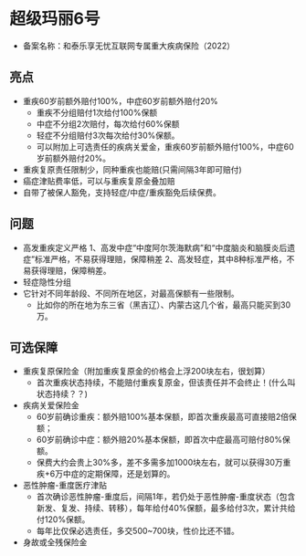 # 超级玛丽6号
  - 备案名称：和泰乐享无忧互联网专属重大疾病保险（2022）

## 亮点
  - 重疾60岁前额外赔付100%，中症60岁前额外赔付20%
    - 重疾不分组赔付1次给付100%保额
    - 中症不分组2次赔付，每次给付60%保额
    - 轻症不分组赔付3次每次给付30%保额。
    - 可以附加上可选责任的疾病关爱金，重疾60岁前额外赔付100%，中症60岁前额外赔付20%。
  - 重疾复原责任限制少，同种重疾也能赔(只需间隔3年即可赔付)
  - 癌症津贴费率低，可以与重疾复原金叠加赔
  - 自带了被保人豁免，支持轻症/中症/重疾豁免后续保费。

## 问题
  - 高发重疾定义严格
    1、高发中症“中度阿尔茨海默病”和“中度脑炎和脑膜炎后遗症”标准严格，不易获得理赔，保障稍差
    2、高发轻症，其中8种标准严格，不易获得理赔，保障稍差。
  - 轻症隐性分组
  - 它针对不同年龄段、不同所在地区，对最高保额有一些限制。
    - 比如你的所在地为东三省（黑吉辽）、内蒙古这几个省，最高只能买到30万。

## 可选保障
  - 重疾复原保险金（附加重疾复原金的价格会上浮200块左右，很划算）
    - 首次重疾状态持续，不能赔付重疾复原金，但该责任并不会终止！(什么叫状态持续？？)
  - 疾病关爱保险金
    - 60岁前确诊重疾：额外赔100%基本保额，即首次重疾最高可直接赔2倍保额；
    - 60岁前确诊中症：额外赔20%基本保额，即首次中症最高可赔付80%保额。
    - 保费大约会贵上30%多，差不多需多加1000块左右，就可以获得30万重疾+6万中症的定期保障，还是划算的。
  - 恶性肿瘤-重度医疗津贴
    - 首次确诊恶性肿瘤-重度后，间隔1年，若仍处于恶性肿瘤-重度状态（包含新发、复发、持续、转移），每年给付40%保额，最多给付3次，累计共给付120%保额。
    - 每年比仅保必选责任，多交500~700块，性价比还不错。
  - 身故或全残保险金